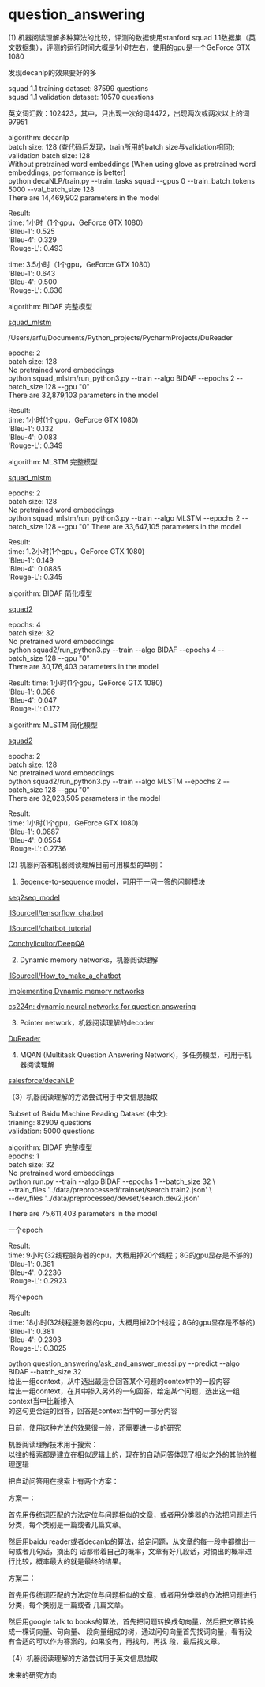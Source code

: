 # question_answering


(1) 机器阅读理解多种算法的比较，评测的数据使用stanford squad 1.1数据集（英文数据集），评测的运行时间大概是1小时左右，使用的gpu是一个GeForce GTX 1080

发现decanlp的效果要好的多

squad 1.1 training dataset: 87599 questions    
squad 1.1 validation dataset: 10570 questions

英文词汇数：102423，其中，只出现一次的词4472，出现两次或两次以上的词97951

algorithm: decanlp  
batch size: 128 (查代码后发现，train所用的batch size与validation相同); validation batch size: 128  
Without pretrained word embeddings (When using glove as pretrained word embeddings, performance is better)  
python decaNLP/train.py --train_tasks squad --gpus 0 --train_batch_tokens 5000 --val_batch_size 128  
There are 14,469,902 parameters in the model    

Result:  
time: 1小时（1个gpu，GeForce GTX 1080）  
'Bleu-1': 0.525  
'Bleu-4': 0.329  
'Rouge-L': 0.493  

time: 3.5小时（1个gpu，GeForce GTX 1080）  
'Bleu-1': 0.643  
'Bleu-4': 0.500  
'Rouge-L': 0.636  

algorithm: BIDAF 完整模型

[squad_mlstm](https://github.com/arfu2016/DuReader/tree/master/squad_mlstm)

/Users/arfu/Documents/Python_projects/PycharmProjects/DuReader

epochs: 2  
batch size: 128  
No pretrained word embeddings  
python squad_mlstm/run_python3.py --train --algo BIDAF --epochs 2 --batch_size 128 --gpu "0"  
There are 32,879,103 parameters in the model  

Result:  
time: 1小时(1个gpu，GeForce GTX 1080)  
'Bleu-1': 0.132  
'Bleu-4': 0.083  
'Rouge-L': 0.349 

algorithm: MLSTM 完整模型

[squad_mlstm](https://github.com/arfu2016/DuReader/tree/master/squad_mlstm)

epochs: 2    
batch size: 128  
No pretrained word embeddings  
python squad_mlstm/run_python3.py --train --algo MLSTM --epochs 2 --batch_size 128 --gpu "0" 
There are 33,647,105 parameters in the model

Result:  
time: 1.2小时(1个gpu，GeForce GTX 1080)  
'Bleu-1': 0.149  
'Bleu-4': 0.0885  
'Rouge-L': 0.345  

algorithm: BIDAF 简化模型

[squad2](https://github.com/arfu2016/DuReader/tree/master/squad2)

epochs: 4    
batch size: 32    
No pretrained word embeddings  
python squad2/run_python3.py --train --algo BIDAF --epochs 4 --batch_size 128 --gpu "0"   
There are 30,176,403 parameters in the model

Result:
time: 1小时(1个gpu，GeForce GTX 1080)  
'Bleu-1': 0.086  
'Bleu-4': 0.047  
'Rouge-L': 0.172

algorithm: MLSTM 简化模型

[squad2](https://github.com/arfu2016/DuReader/tree/master/squad2)

epochs: 2  
batch size: 128  
No pretrained word embeddings  
python squad2/run_python3.py --train --algo MLSTM --epochs 2 --batch_size 128 --gpu "0"  
There are 32,023,505 parameters in the model

Result:  
time: 1小时(1个gpu，GeForce GTX 1080)  
'Bleu-1': 0.0887  
'Bleu-4': 0.0554  
'Rouge-L': 0.2736  


(2) 机器问答和机器阅读理解目前可用模型的举例：

1. Seqence-to-sequence model，可用于一问一答的闲聊模块

[seq2seq_model](https://github.com/arfu2016/seq2seq_model)

[llSourcell/tensorflow_chatbot](https://github.com/arfu2016/tensorflow_chatbot)

[llSourcell/chatbot_tutorial](https://github.com/llSourcell/chatbot_tutorial)

[Conchylicultor/DeepQA](https://github.com/arfu2016/DeepQA)

2. Dynamic memory networks，机器阅读理解

[llSourcell/How_to_make_a_chatbot](https://github.com/llSourcell/How_to_make_a_chatbot)

[Implementing Dynamic memory networks](https://yerevann.github.io/2016/02/05/implementing-dynamic-memory-networks/)

[cs224n: dynamic neural networks for question answering](https://www.youtube.com/watch?v=T3octNTE7Is)

3. Pointer network，机器阅读理解的decoder

[DuReader](https://github.com/arfu2016?tab=repositories)

4. MQAN (Multitask Question Answering Network)，多任务模型，可用于机器阅读理解

[salesforce/decaNLP](https://github.com/arfu2016/decaNLP)


（3）机器阅读理解的方法尝试用于中文信息抽取

Subset of Baidu Machine Reading Dataset (中文):  
trianing: 82909 questions  
validation: 5000 questions  

algorithm: BIDAF 完整模型  
epochs: 1  
batch size: 32  
No pretrained word embeddings  
python run.py --train --algo BIDAF --epochs 1 --batch_size 32 \  
--train_files '../data/preprocessed/trainset/search.train2.json' \  
--dev_files '../data/preprocessed/devset/search.dev2.json'  

There are 75,611,403 parameters in the model

一个epoch

Result:  
time: 9小时(32线程服务器的cpu，大概用掉20个线程；8G的gpu显存是不够的)  
'Bleu-1': 0.361  
'Bleu-4': 0.2236  
'Rouge-L': 0.2923  

两个epoch

Result:  
time: 18小时(32线程服务器的cpu，大概用掉20个线程；8G的gpu显存是不够的)  
'Bleu-1': 0.381  
'Bleu-4': 0.2393  
'Rouge-L': 0.3025  

python question_answering/ask_and_answer_messi.py --predict --algo BIDAF --batch_size 32    
给出一组context，从中选出最适合回答某个问题的context中的一段内容    
给出一组context，在其中掺入另外的一句回答，给定某个问题，选出这一组context当中比新掺入    
的这句更合适的回答，回答是context当中的一部分内容  

目前，使用这种方法的效果很一般，还需要进一步的研究

机器阅读理解技术用于搜索：  
以往的搜索都是建立在相似逻辑上的，现在的自动问答体现了相似之外的其他的推理逻辑

把自动问答用在搜索上有两个方案：

方案一：

首先用传统词匹配的方法定位与问题相似的文章，或者用分类器的办法把问题进行分类，每个类别是一篇或者几篇文章。

然后用baidu reader或者decanlp的算法，给定问题，从文章的每一段中都摘出一句或者几句话，摘出的
话都带着自己的概率，文章有好几段话，对摘出的概率进行比较，概率最大的就是最终的结果。

方案二：

首先用传统词匹配的方法定位与问题相似的文章，或者用分类器的办法把问题进行分类，每个类别是一篇或者
几篇文章。

然后用google talk to books的算法，首先把问题转换成句向量，然后把文章转换成一棵词向量、句向量、
段向量组成的树，通过问句向量首先找词向量，看有没有合适的可以作为答案的，如果没有，再找句，再找
段，最后找文章。


（4）机器阅读理解的方法尝试用于英文信息抽取

未来的研究方向

